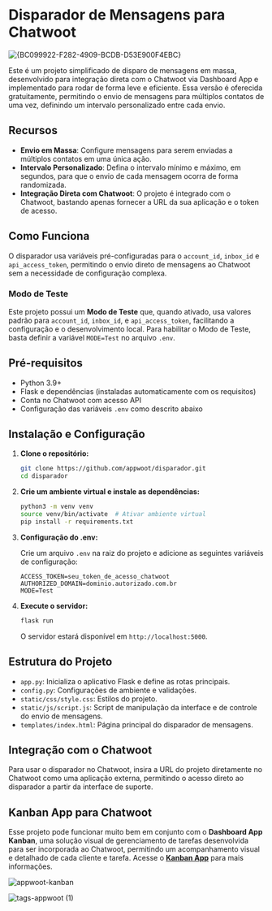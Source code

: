 # Disparador de Mensagens para Chatwoot

![{BC099922-F282-4909-BCDB-D53E900F4EBC}](https://github.com/user-attachments/assets/a6746117-7773-4ccb-8f85-e7a340d8f48d)


Este é um projeto simplificado de disparo de mensagens em massa, desenvolvido para integração direta com o Chatwoot via Dashboard App e implementado para rodar de forma leve e eficiente. Essa versão é oferecida gratuitamente, permitindo o envio de mensagens para múltiplos contatos de uma vez, definindo um intervalo personalizado entre cada envio.

## Recursos

- **Envio em Massa**: Configure mensagens para serem enviadas a múltiplos contatos em uma única ação.
- **Intervalo Personalizado**: Defina o intervalo mínimo e máximo, em segundos, para que o envio de cada mensagem ocorra de forma randomizada.
- **Integração Direta com Chatwoot**: O projeto é integrado com o Chatwoot, bastando apenas fornecer a URL da sua aplicação e o token de acesso.

## Como Funciona

O disparador usa variáveis pré-configuradas para o `account_id`, `inbox_id` e `api_access_token`, permitindo o envio direto de mensagens ao Chatwoot sem a necessidade de configuração complexa.

### Modo de Teste

Este projeto possui um **Modo de Teste** que, quando ativado, usa valores padrão para `account_id`, `inbox_id`, e `api_access_token`, facilitando a configuração e o desenvolvimento local. Para habilitar o Modo de Teste, basta definir a variável `MODE=Test` no arquivo `.env`.

## Pré-requisitos

- Python 3.9+
- Flask e dependências (instaladas automaticamente com os requisitos)
- Conta no Chatwoot com acesso API
- Configuração das variáveis `.env` como descrito abaixo

## Instalação e Configuração

1. **Clone o repositório:**

   ```bash
   git clone https://github.com/appwoot/disparador.git
   cd disparador
   ```

2. **Crie um ambiente virtual e instale as dependências:**

   ```bash
   python3 -m venv venv
   source venv/bin/activate  # Ativar ambiente virtual
   pip install -r requirements.txt
   ```

3. **Configuração do .env:**

   Crie um arquivo `.env` na raiz do projeto e adicione as seguintes variáveis de configuração:

   ```plaintext
   ACCESS_TOKEN=seu_token_de_acesso_chatwoot
   AUTHORIZED_DOMAIN=dominio.autorizado.com.br
   MODE=Test
   ```

4. **Execute o servidor:**

   ```bash
   flask run
   ```

   O servidor estará disponível em `http://localhost:5000`.

## Estrutura do Projeto

- `app.py`: Inicializa o aplicativo Flask e define as rotas principais.
- `config.py`: Configurações de ambiente e validações.
- `static/css/style.css`: Estilos do projeto.
- `static/js/script.js`: Script de manipulação da interface e de controle do envio de mensagens.
- `templates/index.html`: Página principal do disparador de mensagens.

## Integração com o Chatwoot

Para usar o disparador no Chatwoot, insira a URL do projeto diretamente no Chatwoot como uma aplicação externa, permitindo o acesso direto ao disparador a partir da interface de suporte.

## Kanban App para Chatwoot

Esse projeto pode funcionar muito bem em conjunto com o **Dashboard App Kanban**, uma solução visual de gerenciamento de tarefas desenvolvida para ser incorporada ao Chatwoot, permitindo um acompanhamento visual e detalhado de cada cliente e tarefa. Acesse o **[Kanban App](https://appwoot.com/kanban-app/)** para mais informações.

![appwoot-kanban](https://github.com/user-attachments/assets/e2392902-836c-44ce-a175-216b9769e1f4)

![tags-appwoot (1)](https://github.com/user-attachments/assets/c8e9fc34-0f58-4b0e-b90e-bb56e2c6ee48)
